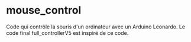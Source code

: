# mouse_control
Code qui contrôle la souris d'un ordinateur avec un Arduino Leonardo. Le code final full_controllerV5 est inspiré de ce code.
